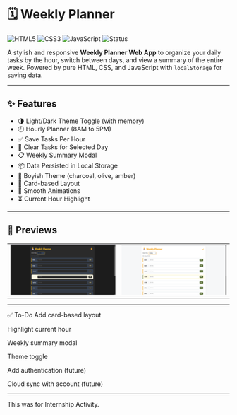 # 🗓️ Weekly Planner

![HTML5](https://img.shields.io/badge/HTML5-E34F26?logo=html5&logoColor=white)
![CSS3](https://img.shields.io/badge/CSS3-1572B6?logo=css3&logoColor=white)
![JavaScript](https://img.shields.io/badge/JavaScript-F7DF1E?logo=javascript&logoColor=black)
![Status](https://img.shields.io/badge/Project-Complete-brightgreen)

A stylish and responsive **Weekly Planner Web App** to organize your daily tasks by the hour, switch between days, and view a summary of the entire week. Powered by pure HTML, CSS, and JavaScript with `localStorage` for saving data.

---

## ✨ Features

- 🌗 Light/Dark Theme Toggle (with memory)
- 🕗 Hourly Planner (8AM to 5PM)
- ✅ Save Tasks Per Hour
- 🧹 Clear Tasks for Selected Day
- 📋 Weekly Summary Modal
- 📦 Data Persisted in Local Storage
- 🎨 Boyish Theme (charcoal, olive, amber)
- 🧱 Card-based Layout
- 🔄 Smooth Animations
- ⏳ Current Hour Highlight

---

## 📸 Previews

<table>
  <tr>
    <td><img src="ScreenShots/preview1.png" alt="Preview 1" width="100%"/></td>
    <td><img src="ScreenShots/preview2.png" alt="Preview 2" width="100%"/></td>
  </tr>
</table>

---


✅ To-Do
 Add card-based layout

 Highlight current hour

 Weekly summary modal

 Theme toggle

 Add authentication (future)

 Cloud sync with account (future)


 ---

 This was for Internship Activity.
